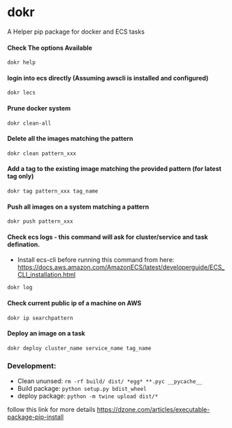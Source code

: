 # dokr

A Helper pip package for docker and ECS tasks


#### Check The options Available

```
dokr help
```

#### login into ecs directly (Assuming awscli is installed and configured)

```
dokr lecs
```


#### Prune docker system

```
dokr clean-all
```


#### Delete all the images matching the pattern

```
dokr clean pattern_xxx
```


#### Add a tag to the existing image matching the provided pattern  (for latest tag only)

```
dokr tag pattern_xxx tag_name
```


#### Push all images on a system matching a pattern

```
dokr push pattern_xxx
```


#### Check ecs logs -  this command will ask for cluster/service and task defination.

- Install ecs-cli before running this command  from here:
	  https://docs.aws.amazon.com/AmazonECS/latest/developerguide/ECS_CLI_installation.html

```
dokr log
```

#### Check current public ip of a machine on AWS

```
dokr ip searchpattern
```

#### Deploy an image on a task

```
dokr deploy cluster_name service_name tag_name
```

### Development:

+ Clean ununsed: `rm -rf build/ dist/ *egg* **.pyc __pycache__`
+ Build package: `python setup.py bdist_wheel`
+ deploy package: `python -m twine upload dist/*`

follow this link for more details https://dzone.com/articles/executable-package-pip-install